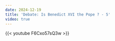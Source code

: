 ```yaml
---
date: 2024-12-19
title: 'Debate: Is Benedict XVI the Pope ? - 5'
video: true
---
```



{{< youtube F6Cxo57sQ3w >}}
